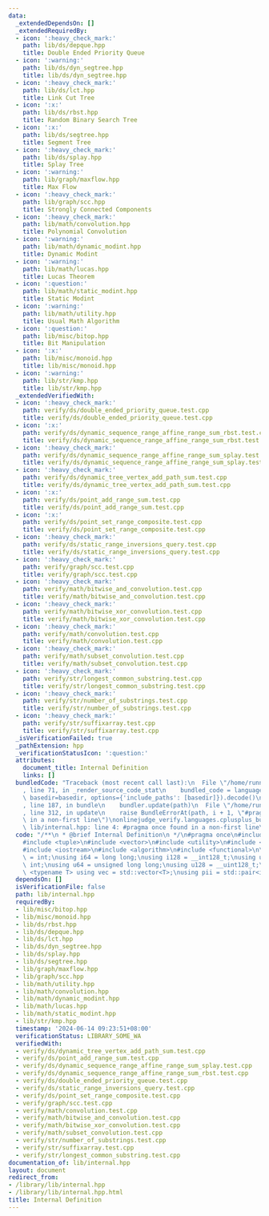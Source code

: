```yaml
---
data:
  _extendedDependsOn: []
  _extendedRequiredBy:
  - icon: ':heavy_check_mark:'
    path: lib/ds/depque.hpp
    title: Double Ended Priority Queue
  - icon: ':warning:'
    path: lib/ds/dyn_segtree.hpp
    title: lib/ds/dyn_segtree.hpp
  - icon: ':heavy_check_mark:'
    path: lib/ds/lct.hpp
    title: Link Cut Tree
  - icon: ':x:'
    path: lib/ds/rbst.hpp
    title: Random Binary Search Tree
  - icon: ':x:'
    path: lib/ds/segtree.hpp
    title: Segment Tree
  - icon: ':heavy_check_mark:'
    path: lib/ds/splay.hpp
    title: Splay Tree
  - icon: ':warning:'
    path: lib/graph/maxflow.hpp
    title: Max Flow
  - icon: ':heavy_check_mark:'
    path: lib/graph/scc.hpp
    title: Strongly Connected Components
  - icon: ':heavy_check_mark:'
    path: lib/math/convolution.hpp
    title: Polynomial Convolution
  - icon: ':warning:'
    path: lib/math/dynamic_modint.hpp
    title: Dynamic Modint
  - icon: ':warning:'
    path: lib/math/lucas.hpp
    title: Lucas Theorem
  - icon: ':question:'
    path: lib/math/static_modint.hpp
    title: Static Modint
  - icon: ':warning:'
    path: lib/math/utility.hpp
    title: Usual Math Algorithm
  - icon: ':question:'
    path: lib/misc/bitop.hpp
    title: Bit Manipulation
  - icon: ':x:'
    path: lib/misc/monoid.hpp
    title: lib/misc/monoid.hpp
  - icon: ':warning:'
    path: lib/str/kmp.hpp
    title: lib/str/kmp.hpp
  _extendedVerifiedWith:
  - icon: ':heavy_check_mark:'
    path: verify/ds/double_ended_priority_queue.test.cpp
    title: verify/ds/double_ended_priority_queue.test.cpp
  - icon: ':x:'
    path: verify/ds/dynamic_sequence_range_affine_range_sum_rbst.test.cpp
    title: verify/ds/dynamic_sequence_range_affine_range_sum_rbst.test.cpp
  - icon: ':heavy_check_mark:'
    path: verify/ds/dynamic_sequence_range_affine_range_sum_splay.test.cpp
    title: verify/ds/dynamic_sequence_range_affine_range_sum_splay.test.cpp
  - icon: ':heavy_check_mark:'
    path: verify/ds/dynamic_tree_vertex_add_path_sum.test.cpp
    title: verify/ds/dynamic_tree_vertex_add_path_sum.test.cpp
  - icon: ':x:'
    path: verify/ds/point_add_range_sum.test.cpp
    title: verify/ds/point_add_range_sum.test.cpp
  - icon: ':x:'
    path: verify/ds/point_set_range_composite.test.cpp
    title: verify/ds/point_set_range_composite.test.cpp
  - icon: ':heavy_check_mark:'
    path: verify/ds/static_range_inversions_query.test.cpp
    title: verify/ds/static_range_inversions_query.test.cpp
  - icon: ':heavy_check_mark:'
    path: verify/graph/scc.test.cpp
    title: verify/graph/scc.test.cpp
  - icon: ':heavy_check_mark:'
    path: verify/math/bitwise_and_convolution.test.cpp
    title: verify/math/bitwise_and_convolution.test.cpp
  - icon: ':heavy_check_mark:'
    path: verify/math/bitwise_xor_convolution.test.cpp
    title: verify/math/bitwise_xor_convolution.test.cpp
  - icon: ':heavy_check_mark:'
    path: verify/math/convolution.test.cpp
    title: verify/math/convolution.test.cpp
  - icon: ':heavy_check_mark:'
    path: verify/math/subset_convolution.test.cpp
    title: verify/math/subset_convolution.test.cpp
  - icon: ':heavy_check_mark:'
    path: verify/str/longest_common_substring.test.cpp
    title: verify/str/longest_common_substring.test.cpp
  - icon: ':heavy_check_mark:'
    path: verify/str/number_of_substrings.test.cpp
    title: verify/str/number_of_substrings.test.cpp
  - icon: ':heavy_check_mark:'
    path: verify/str/suffixarray.test.cpp
    title: verify/str/suffixarray.test.cpp
  _isVerificationFailed: true
  _pathExtension: hpp
  _verificationStatusIcon: ':question:'
  attributes:
    document_title: Internal Definition
    links: []
  bundledCode: "Traceback (most recent call last):\n  File \"/home/runner/.local/lib/python3.10/site-packages/onlinejudge_verify/documentation/build.py\"\
    , line 71, in _render_source_code_stat\n    bundled_code = language.bundle(stat.path,\
    \ basedir=basedir, options={'include_paths': [basedir]}).decode()\n  File \"/home/runner/.local/lib/python3.10/site-packages/onlinejudge_verify/languages/cplusplus.py\"\
    , line 187, in bundle\n    bundler.update(path)\n  File \"/home/runner/.local/lib/python3.10/site-packages/onlinejudge_verify/languages/cplusplus_bundle.py\"\
    , line 312, in update\n    raise BundleErrorAt(path, i + 1, \"#pragma once found\
    \ in a non-first line\")\nonlinejudge_verify.languages.cplusplus_bundle.BundleErrorAt:\
    \ lib/internal.hpp: line 4: #pragma once found in a non-first line\n"
  code: "/**\n * @brief Internal Definition\n */\n#pragma once\n#include <cmath>\n\
    #include <tuple>\n#include <vector>\n#include <utility>\n#include <cstring>\n\
    #include <iostream>\n#include <algorithm>\n#include <functional>\n\nusing i32\
    \ = int;\nusing i64 = long long;\nusing i128 = __int128_t;\nusing u32 = unsigned\
    \ int;\nusing u64 = unsigned long long;\nusing u128 = __uint128_t;\n\ntemplate\
    \ <typename T> using vec = std::vector<T>;\nusing pii = std::pair<int, int>;"
  dependsOn: []
  isVerificationFile: false
  path: lib/internal.hpp
  requiredBy:
  - lib/misc/bitop.hpp
  - lib/misc/monoid.hpp
  - lib/ds/rbst.hpp
  - lib/ds/depque.hpp
  - lib/ds/lct.hpp
  - lib/ds/dyn_segtree.hpp
  - lib/ds/splay.hpp
  - lib/ds/segtree.hpp
  - lib/graph/maxflow.hpp
  - lib/graph/scc.hpp
  - lib/math/utility.hpp
  - lib/math/convolution.hpp
  - lib/math/dynamic_modint.hpp
  - lib/math/lucas.hpp
  - lib/math/static_modint.hpp
  - lib/str/kmp.hpp
  timestamp: '2024-06-14 09:23:51+08:00'
  verificationStatus: LIBRARY_SOME_WA
  verifiedWith:
  - verify/ds/dynamic_tree_vertex_add_path_sum.test.cpp
  - verify/ds/point_add_range_sum.test.cpp
  - verify/ds/dynamic_sequence_range_affine_range_sum_splay.test.cpp
  - verify/ds/dynamic_sequence_range_affine_range_sum_rbst.test.cpp
  - verify/ds/double_ended_priority_queue.test.cpp
  - verify/ds/static_range_inversions_query.test.cpp
  - verify/ds/point_set_range_composite.test.cpp
  - verify/graph/scc.test.cpp
  - verify/math/convolution.test.cpp
  - verify/math/bitwise_and_convolution.test.cpp
  - verify/math/bitwise_xor_convolution.test.cpp
  - verify/math/subset_convolution.test.cpp
  - verify/str/number_of_substrings.test.cpp
  - verify/str/suffixarray.test.cpp
  - verify/str/longest_common_substring.test.cpp
documentation_of: lib/internal.hpp
layout: document
redirect_from:
- /library/lib/internal.hpp
- /library/lib/internal.hpp.html
title: Internal Definition
---
```

